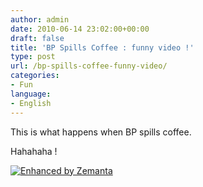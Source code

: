 ```yaml
---
author: admin
date: 2010-06-14 23:02:00+00:00
draft: false
title: 'BP Spills Coffee : funny video !'
type: post
url: /bp-spills-coffee-funny-video/
categories:
- Fun
language:
- English
---
```


This is what happens when BP spills coffee.





Hahahaha !
















[![Enhanced by Zemanta](http://img.zemanta.com/zemified_a.png?x-id=d909ca24-3562-437b-a38d-25e24b59f38a)
](http://www.zemanta.com/)
